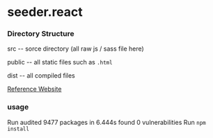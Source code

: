 # seeder.react

### Directory Structure

src -- sorce directory (all raw js / sass file here)

public -- all static files such as `.html`

dist -- all compiled files

[Reference Website](https://blog.usejournal.com/creating-a-react-app-from-scratch-f3c693b84658)
### usage
Run audited 9477 packages in 6.444s
found 0 vulnerabilities
Run `npm install`
